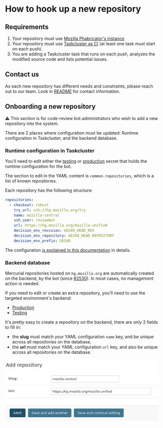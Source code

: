 # How to hook up a new repository

## Requirements

1. Your repository must use [Mozilla Phabricator's instance](https://phabricator.services.mozilla.com/)
2. Your repository must use [Taskcluster as CI](https://community-tc.services.mozilla.com/docs) (at least one task must start on each push).
3. You are adding a Taskcluster task that runs on each push, analyzes the modified source code and lists potential issues.

## Contact us

As each new repository has different needs and constraints, please reach out to our team. Look in [README](../README.md) for contact information.

## Onboarding a new repository

⚠️ This section is for code-review bot administrators who wish to add a new repository into the system.

There are 2 places where configuration must be updated: Runtime configuration in Taskcluster, and the backend database.

### Runtime configuration in Taskcluster

You'll need to edit either the [testing](https://firefox-ci-tc.services.mozilla.com/secrets/project%2Frelman%2Fcode-review%2Fruntime-testing) or [production](https://firefox-ci-tc.services.mozilla.com/secrets/project%2Frelman%2Fcode-review%2Fruntime-production) secret that holds the runtime configuration for the bot.

The section to edit in the YAML content is `common.repositories`, which is a list of known repositories.

Each repository has the following structure:

```yaml
repositories:
  - checkout: robust
    try_url: ssh://hg.mozilla.org/try
    name: mozilla-central
    ssh_user: reviewbot
    url: https://hg.mozilla.org/mozilla-unified
    decision_env_revision: GECKO_HEAD_REV
    decision_env_repository: GECKO_HEAD_REPOSITORY
    decision_env_prefix: GECKO
```

The configuration [is explained in this documentation](./configuration.md) in details.

### Backend database

Mercurial repositories hosted on `hg.mozilla.org` are automatically created on the backend, by the bot (since [#2530](https://github.com/mozilla/code-review/pull/2530)). In most cases, no management action is needed.

If you need to edit or create an extra repository, you'll need to use the targeted environment's backend:

- [Production](https://api.code-review.moz.tools/admin/issues/repository/)
- [Testing](https://api.code-review.testing.moz.tools/admin/issues/repository/)

It's pretty easy to create a repository on the backend, there are only 2 fields to fill in:

- the **slug** must match your YAML configuration `name` key, and be unique across all repositories on the database,
- the **url** must match your YAML configuration `url` key, and also be unique across all repositories on the database.

![](./new_repository_backend.png)
